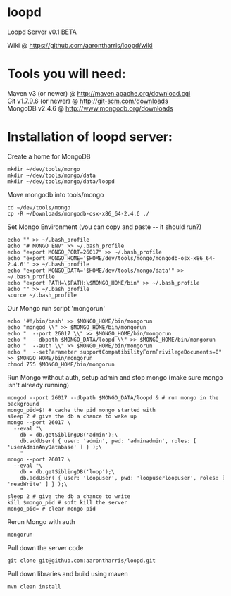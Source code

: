 loopd
=====

Loopd Server v0.1 BETA

Wiki @ https://github.com/aarontharris/loopd/wiki

Tools you will need:
====================

Maven v3 (or newer) @ http://maven.apache.org/download.cgi<br>
Git v1.7.9.6 (or newer) @ http://git-scm.com/downloads<br>
MongoDB v2.4.6 @ http://www.mongodb.org/downloads<br>

Installation of loopd server:
=============================

Create a home for MongoDB<br>
```
mkdir ~/dev/tools/mongo
mkdir ~/dev/tools/mongo/data
mkdir ~/dev/tools/mongo/data/loopd
```

Move mongodb into tools/mongo<br>
```
cd ~/dev/tools/mongo
cp -R ~/Downloads/mongodb-osx-x86_64-2.4.6 ./
```

Set Mongo Environment (you can copy and paste -- it should run?)<br>
```
echo "" >> ~/.bash_profile
echo "# MONGO ENV" >> ~/.bash_profile
echo "export MONGO_PORT=26017" >> ~/.bash_profile
echo "export MONGO_HOME='$HOME/dev/tools/mongo/mongodb-osx-x86_64-2.4.6'" >> ~/.bash_profile
echo "export MONGO_DATA='$HOME/dev/tools/mongo/data'" >> ~/.bash_profile
echo "export PATH=\$PATH:\$MONGO_HOME/bin" >> ~/.bash_profile
echo "" >> ~/.bash_profile
source ~/.bash_profile
```

Our Mongo run script 'mongorun'<br>
```
echo '#!/bin/bash' >> $MONGO_HOME/bin/mongorun
echo "mongod \\" >> $MONGO_HOME/bin/mongorun
echo "  --port 26017 \\" >> $MONGO_HOME/bin/mongorun
echo "  --dbpath $MONGO_DATA/loopd \\" >> $MONGO_HOME/bin/mongorun
echo "  --auth \\" >> $MONGO_HOME/bin/mongorun
echo "  --setParameter supportCompatibilityFormPrivilegeDocuments=0" >> $MONGO_HOME/bin/mongorun
chmod 755 $MONGO_HOME/bin/mongorun
```

Run Mongo without auth, setup admin and stop mongo (make sure mongo isn't already running)
```
mongod --port 26017 --dbpath $MONGO_DATA/loopd & # run mongo in the background
mongo_pid=$! # cache the pid mongo started with
sleep 2 # give the db a chance to wake up
mongo --port 26017 \
  --eval "\
    db = db.getSiblingDB('admin');\
    db.addUser( { user: 'admin', pwd: 'adminadmin', roles: [ 'userAdminAnyDatabase' ] } );\
    "
mongo --port 26017 \
  --eval "\
    db = db.getSiblingDB('loop');\
    db.addUser( { user: 'loopuser', pwd: 'loopuserloopuser', roles: [ 'readWrite' ] } );\
    "
sleep 2 # give the db a chance to write
kill $mongo_pid # soft kill the server
mongo_pid= # clear mongo pid
```

Rerun Mongo with auth
```
mongorun
```


Pull down the server code<br>
```
git clone git@github.com:aarontharris/loopd.git
```

Pull down libraries and build using maven<br>
```
mvn clean install
```


